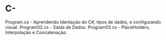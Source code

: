 # C-
Program.cs - Aprendendo Identação do C#, tipos de dados, e configurando visual.
Program02.cs - Saida de Dados.
Program03.cs - PlaceHolders, Interpolação e Concatenação.
